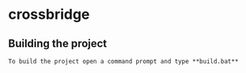 crossbridge
===========

## Building the project
    To build the project open a command prompt and type **build.bat**